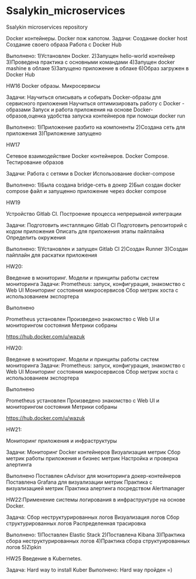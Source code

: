 # Ssalykin_microservices
Ssalykin microservices repository

Docker контейнеры. Docker пож капотом.
Задачи:
Создание docker host
Создание своего образа
Работа с Docker Hub

Выполнено:
1)Установлен Docker.
2)Запущен hello-world контейнер
3)Проведена практика с основными командами
4)Запущен docker mashine в облаке
5)Запущено приложение в облаке
6)Образ загружен в Docker Hub

HW16
Docker образы. Микросервисы

Задачи:
Научиться описывать и собирать Docker-образы для сервисного приложения 
Научиться оптимизировать работу с Docker - образами 
Запуск и работа приложения на основе Docker-образов,оценка удобства запуска контейнеров при помощи docker run

Выполнено:
1)Приложение разбито на компоненты
2)Создана сеть для приложения
3)Приложение запущено


HW17

Сетевое взаимодействие Docker контейнеров. Docker Compose. Тестирование образов

Задачи:
Работа с сетями в Docker
Использование docker-compose

Выполнено:
1)Была создана bridge-сеть в докер
2)Был создан docker compose файл и запущенно приложение через docker compose

HW19


Устройство Gitlab CI. Построение процесса непрерывной интеграции

Задачи:
Подготовить инсталляцию Gitlab CI 
Подготовить репозиторий с кодом приложения
Описать для приложения этапы пайплайна
Определить окружения

Выполнено:
1)Установлен и запущен Gitlab CI
2)Создан Runner
3)Создан пайплайн для раскатки приложения

HW20:

 Введение в мониторинг. Модели и принципы работы систем мониторинга 
    Задачи:
 Prometheus: запуск, конфигурация, знакомство с Web UI
 Мониторинг состояния микросервисов
 Сбор метрик хоста с использованием экспортера

 Выполнено

 Prometheus установлен
 Произведено знакомство с Web UI и мониторингом состояния
 Метрики собраны

https://hub.docker.com/u/wazuk

HW20:

 Введение в мониторинг. Модели и принципы работы систем мониторинга 
    Задачи:
 Prometheus: запуск, конфигурация, знакомство с Web UI
 Мониторинг состояния микросервисов
 Сбор метрик хоста с использованием экспортера

 Выполнено

 Prometheus установлен
 Произведено знакомство с Web UI и мониторингом состояния
 Метрики собраны

https://hub.docker.com/u/wazuk

HW21:

Мониторинг приложения и инфраструктуры

Задачи:
Мониторинг Docker контейнеров
Визуализация метрик
Сбор метрик работы приложения и бизнес метрик
Настройка и проверка алертинга

Выполнено
Поставлен cAdvisor для мониторинга докер-контейнеров
Поставлена Grafana для визуализации метрик
Практика с визуализацией метрик
Практика алертинга посредством Alertmanager


HW22:Применение системы логирования в инфраструктуре на основе Docker.

Задача:
Сбор неструктурированных логов
Визуализация логов
Сбор структурированных логов
Распределенная трасировка

Выполнено:
1)Поставлен Elastic Stack
2)Поставлена Kibana
3)Практика сбора неструктурированных логов
4)Практика сбора структуированных логов
5)Zipkin

HW25
Введение в Kubernetes.

Задача:
Hard way to install Kuber
Выполнено:
Hard way пройден =)
